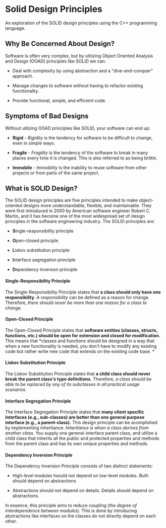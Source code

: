# Solid Design Principles

An exploration of the SOLID design principles using the C++ programming language. 

## Why Be Concerned About Design?

Software is often very complex, but by utilizing Object Oriented Analysis and Design (OOAD) principles like SOLID we can:

- Deal with complexity by using abstraction and a "dive-and-conquer" approach.

- Manage changes to software without having to refactor existing functionality.

- Provide functional, simple, and efficient code.

## Symptoms of Bad Designs

Without utilzing OOAD principles like SOLID, your software can end up:

- **Rigid** - *Rigidity* is the tendency for software to be difficult to change, even in simple ways. 

- **Fragile** - *Fragility* is the tendency of the software to break in many places every time it is changed. This is also referred to as being brittle. 

- **Immobile** - *Immobility* is the inability to reuse software from other projects or from parts of the same project. 

## What is SOLID Design?

The SOLID design principles are five principles intended to make object-oriented designs more understandable, flexible, and maintainable. They were first introduced in 2000 by American software engineer Robert C. Martin, and it has become one of the most widespread set of design principles in the software engineering industry. The SOLID principles are:

- **S**ingle-responsibility principle

- **O**pen-closed principle

- **L**iskov substitution principle

- **I**nterface segregation principle

- **D**ependency inversion principle



#### Single-Responsibility Principle

The Single-Responsibility Principle states that **a class should only have one responsibility**. A *responsibility* can be defined as a reason for change. Therefore, *there should never be more than one reason for a class to change.*



#### Open-Closed Principle

The Open-Closed Principle states that **software entities (classes, structs, functions, etc.) should be open for extension and closed for modification.** This means that *classes and functions should be designed in a way that when a new functionality is needed, you don't have to modify any existing code but rather write new code that extends on the existing code base. *



#### Liskov Substitution Principle

The Liskov Substitution Principle states that **a child class should never break the parent class's type definitions.** Therefore, *a class should be able to be replaced by any of its subclasses in all practical usage scenarios*. 



#### Interface Segregation Principle

The Interface Segregation Principle states that **many client specific interfaces (e.g., sub-classes) are better than one general purpose interface (e.g., a parent-class).** This design principle can be acomplished by implementing inheritance. *Inheritance is when a class derives from another class.* You supply one general-interface parent class, and utilize a child class that inherits all the public and protected properties and methods from the parent class and has its own unique properties and methods. 



#### Dependency Inversion Principle

The Dependency Inversion Principle consists of two distinct statements:

- High-level modules hsould not depend on low-level modules. Buth should depend on abstractions

- Abstractions should not depend on details. Details should depend on abstractions.

In essence, this principle aims to reduce coupling (*the degree of interdependence between modules*). This is done by introducing abstractions like interfaces so the classes do not directly depend on each other. 


